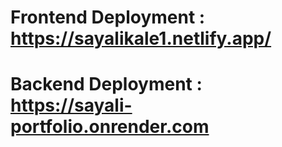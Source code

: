 # Frontend Deployment : https://sayalikale1.netlify.app/
# Backend Deployment : https://sayali-portfolio.onrender.com
